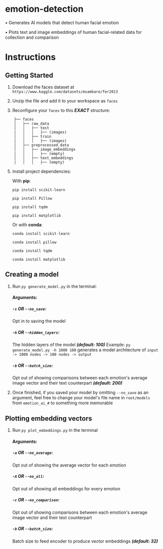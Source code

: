 
# emotion-detection

•	Generates AI models that detect human facial emotion

•	Plots text and image embeddings of human facial-related data for collection and comparison

  

# Instructions
## Getting Started

1. Download the faces dataset at `https://www.kaggle.com/datasets/msambare/fer2013`

  

2. Unzip the file and add it to your workspace as `faces`



3. Reconfigure your `faces` to this ***EXACT*** structure:
   
```
	├── faces
	│   ├── raw_data
	│   │   ├── test
	|   │   │   ├── (images)
	│   │   ├── train
	|   │   │   ├── (images)
	│   ├── preprocessed_data
	│   │   ├── image_embeddings
	|   │   │   ├── (empty)
	│   │   ├── text_embeddings
	|   │   │   ├── (empty)
 ```

5. Install project dependencies:

	With **pip**:
	
	```pip install scikit-learn```
	
	```pip install Pillow```
	
	```pip install tqdm```
	
	```pip install matplotlib```
	
	Or with **conda**:
	
	```conda install scikit-learn```
	
	```conda install pillow```
	
	```conda install tqdm```
	
	```conda install matplotlib```

## Creating a model

1. Run `py generate_model.py` in the terminal:

	#### Arguments:
	##### `-s` **OR** `--no_save`:
	Opt in to saving the model
	
	##### `-h` **OR** `--hidden_layers`:
	The hidden layers of the model ***(default: 100)***
	Example: `py generate_model.py -h 1000 100` generates a model architecture of `input -> 1000 nodes -> 100 nodes -> output`
	
	##### `-b` **OR** `--batch_size`:
	Opt out of showing comparisons between each emotion's average image vector and their text counterpart ***(default: 200)***


3. Once finished, if you saved your model by omitting `--no_save` as an argument, feel free to change your model's file name in `root/models` from `emotion_ai_#` to something more memorable

## Plotting embedding vectors

1. Run `py plot_embeddings.py` in the terminal

	#### Arguments:
	##### `-a` **OR** `--no_average`:
	Opt out of showing the average vector for each emotion
	
	##### `-A` **OR** `--no_all`:
	Opt out of showing all embeddings for every emotion
	
	##### `-c` **OR** `--no_comparison`:
 	Opt out of showing comparisons between each emotion's average image vector and their text counterpart

	##### `-b` **OR** `--batch_size`:
 	Batch size to feed encoder to produce vector embeddings ***(default: 32)***
